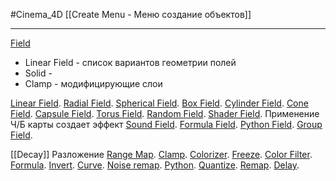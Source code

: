 #Cinema_4D 
[[Create Menu - Меню создание объектов]]
____________
[Field](https://help.maxon.net/c4d/2023/en-us/Default.htm#html/58091.html?Highlight=Fields)
- Linear Field - список вариантов геометрии полей
- Solid - 
- Clamp - модифицирующие слои

[Linear Field](https://help.maxon.net/c4d/2023/en-us/Content/html/FLINEAR.html?TocPath=Create%2520Menu%257CField%257CField%2520Objects%257CLinear%2520Field%257C_____0).
[Radial Field](https://help.maxon.net/c4d/2023/en-us/Content/html/FRADIAL.html?TocPath=Create%2520Menu%257CField%257CField%2520Objects%257CRadial%2520Field%257C_____0).
[Spherical Field](https://help.maxon.net/c4d/2023/en-us/Content/html/FSPHERE.html?TocPath=Create%2520Menu%257CField%257CField%2520Objects%257CSpherical%2520Field%257C_____0).
[Box Field](https://help.maxon.net/c4d/2023/en-us/Content/html/FBOX.html?TocPath=Create%2520Menu%257CField%257CField%2520Objects%257CBox%2520Field%257C_____0).
[Cylinder Field](https://help.maxon.net/c4d/2023/en-us/Content/html/FCYLINDER.html?TocPath=Create%2520Menu%257CField%257CField%2520Objects%257CCylinder%2520Field%257C_____0).
[Cone Field](https://help.maxon.net/c4d/2023/en-us/Content/html/FCONE.html?TocPath=Create%2520Menu%257CField%257CField%2520Objects%257CCone%2520Field%257C_____0).
[Capsule Field](https://help.maxon.net/c4d/2023/en-us/Content/html/FCAPSULE.html?TocPath=Create%2520Menu%257CField%257CField%2520Objects%257CCapsule%2520Field%257C_____0).
[Torus Field](https://help.maxon.net/c4d/2023/en-us/Content/html/FTORUS.html?TocPath=Create%2520Menu%257CField%257CField%2520Objects%257CTorus%2520Field%257C_____0).
[Random Field](https://help.maxon.net/c4d/2023/en-us/Content/html/FRANDOM.html?TocPath=Create%2520Menu%257CField%257CField%2520Objects%257CRandom%2520Field%257C_____0).
[Shader Field](https://help.maxon.net/c4d/2023/en-us/Content/html/FSHADER.html?TocPath=Create%2520Menu%257CField%257CField%2520Objects%257CShader%2520Field%257C_____0). Применение Ч/Б карты создает эффект
[Sound Field](https://help.maxon.net/c4d/2023/en-us/Content/html/FSOUND.html?TocPath=Create%2520Menu%257CField%257CField%2520Objects%257CSound%2520Field%257C_____0).
[Formula Field](https://help.maxon.net/c4d/2023/en-us/Content/html/FFORMULA.html?TocPath=Create%2520Menu%257CField%257CField%2520Objects%257CFormula%2520Field%257C_____0).
[Python Field](https://help.maxon.net/c4d/2023/en-us/Content/html/FPYTHON.html?TocPath=Create%2520Menu%257CField%257CField%2520Objects%257CPython%2520Field%257C_____0).
[Group Field](https://help.maxon.net/c4d/2023/en-us/Content/html/FGROUP.html?TocPath=Create%2520Menu%257CField%257CField%2520Objects%257CGroup%2520Field%257C_____0).




[[Decay]]  Разложение
[Range Map](https://help.maxon.net/c4d/2023/en-us/Content/html/FLRANGEMAP.html?TocPath=Create%2520Menu%257CField%257CModifier%2520Layers%257CRange%2520Map%257C_____0).
[Clamp](https://help.maxon.net/c4d/2023/en-us/Content/html/FLCLAMP.html?TocPath=Create%2520Menu%257CField%257CModifier%2520Layers%257CClamp%257C_____0).
[Colorizer](https://help.maxon.net/c4d/2023/en-us/Content/html/FLGRADIENT.html?TocPath=Create%2520Menu%257CField%257CModifier%2520Layers%257CColorizer%257C_____0).
[Freeze](https://help.maxon.net/c4d/2023/en-us/Content/html/FLPROXIMITY.html?TocPath=Create%2520Menu%257CField%257CModifier%2520Layers%257CFreeze%257C_____0).
[Color Filter](https://help.maxon.net/c4d/2023/en-us/Content/html/FLCOLORIZE.html?TocPath=Create%2520Menu%257CField%257CModifier%2520Layers%257CColor%2520Filter%257C_____0).
[Formula](https://help.maxon.net/c4d/2023/en-us/Content/html/FLFORMULA.html?TocPath=Create%2520Menu%257CField%257CModifier%2520Layers%257CFormula%257C_____0).
[Invert](https://help.maxon.net/c4d/2023/en-us/Content/html/FLINVERT.html?TocPath=Create%2520Menu%257CField%257CModifier%2520Layers%257C_____8).
[Curve](https://help.maxon.net/c4d/2023/en-us/Content/html/FLCURVE.html?TocPath=Create%2520Menu%257CField%257CModifier%2520Layers%257CCurve%257C_____0).
[Noise remap](https://help.maxon.net/c4d/2023/en-us/Content/html/FLNOISE.html?TocPath=Create%2520Menu%257CField%257CModifier%2520Layers%257CNoise%2520remap%257C_____0).
[Python](https://help.maxon.net/c4d/2023/en-us/Content/html/FLPYTHON.html?TocPath=Create%2520Menu%257CField%257CModifier%2520Layers%257CPython%257C_____0).
[Quantize](https://help.maxon.net/c4d/2023/en-us/Content/html/FLQUANTIZE.html?TocPath=Create%2520Menu%257CField%257CModifier%2520Layers%257CQuantize%257C_____0).
[Remap](https://help.maxon.net/c4d/2023/en-us/Content/html/FLREMAP.html?TocPath=Create%2520Menu%257CField%257CModifier%2520Layers%257C_____13).
[Delay](https://help.maxon.net/c4d/2023/en-us/Content/html/FLDELAY.html?TocPath=Create%2520Menu%257CField%257CModifier%2520Layers%257CDelay%257C_____0).